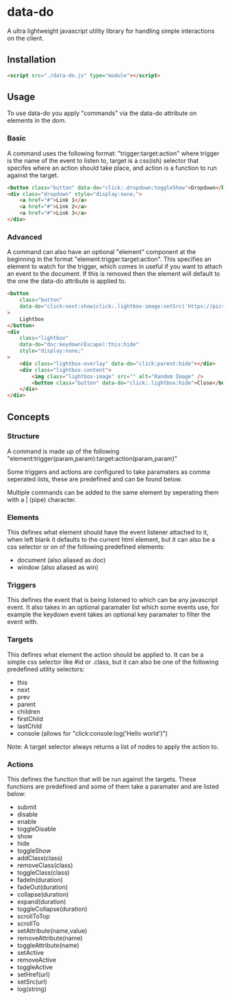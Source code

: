 # data-do

A ultra lightweight javascript utility library for handling simple interactions on the client.

## Installation

```html
<script src="./data-do.js" type="module"></script>
```

## Usage

To use data-do you apply "commands" via the data-do attribute on elements in the dom.

### Basic

A command uses the following format: "trigger:target:action" where trigger is the name of the event to listen to, target is a css(ish) selector that specifes where an action should take place, and action is a function to run against the target.

```html
<button class="button" data-do="click:.dropdown:toggleShow">Dropdown</button>
<div class="dropdown" style="display:none;">
	<a href="#">Link 1</a>
	<a href="#">Link 2</a>
	<a href="#">Link 3</a>
</div>
```

### Advanced

A command can also have an optional "element" component at the beginning in the format "element:trigger:target:action". This specifies an element to watch for the trigger, which comes in useful if you want to attach an event to the document. If this is removed then the element will default to the one the data-do attribute is applied to.

```html
<button
	class="button"
	data-do="click:next:show|click:.lightbox-image:setSrc('https://picsum.photos/1200/800')"
>
	Lightbox
</button>
<div
	class="lightbox"
	data-do="doc:keydown(Escape):this:hide"
	style="display:none;"
>
	<div class="lightbox-overlay" data-do="click:parent:hide"></div>
	<div class="lightbox-content">
		<img class="lightbox-image" src="" alt="Random Image" />
		<button class="button" data-do="click:.lightbox:hide">Close</button>
	</div>
</div>
```

## Concepts

### Structure

A command is made up of the following "element:trigger(param,param):target:action(param,param)"

Some triggers and actions are configured to take paramaters as comma seperated lists, these are predefined and can be found below.

Multiple commands can be added to the same element by seperating them with a | (pipe) character.

### Elements

This defines what element should have the event listener attached to it, when left blank it defaults to the current html element, but it can also be a css selector or on of the following predefined elements:

-   document (also aliased as doc)
-   window (also aliased as win)

### Triggers

This defines the event that is being listened to which can be any javascript event. It also takes in an optional paramater list which some events use, for example the keydown event takes an optional key paramater to filter the event with.

### Targets

This defines what element the action should be applied to. It can be a simple css selector like #id or .class, but it can also be one of the following predefined utility selectors:

-   this
-   next
-   prev
-   parent
-   children
-   firstChild
-   lastChild
-   console (allows for "click:console:log('Hello world')")

Note: A target selector always returns a list of nodes to apply the action to.

### Actions

This defines the function that will be run against the targets. These functions are predefined and some of them take a paramater and are listed below:

-   submit
-   disable
-   enable
-   toggleDisable
-   show
-   hide
-   toggleShow
-   addClass(class)
-   removeClass(class)
-   toggleClass(class)
-   fadeIn(duration)
-   fadeOut(duration)
-   collapse(duration)
-   expand(duration)
-   toggleCollapse(duration)
-   scrollToTop
-   scrollTo
-   setAttribute(name,value)
-   removeAttribute(name)
-   toggleAttribute(name)
-   setActive
-   removeActive
-   toggleActive
-   setHref(url)
-   setSrc(url)
-   log(string)
